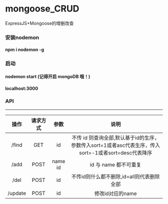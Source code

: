 # mongoose_CRUD
ExpressJS+Mongoose的增删改查
### 安装nodemon 
#### npm i nodemon -g
### 启动
#### nodemon start (记得开启 mongoDB 哦！)
#### localhost:3000
### API
---------------------------------------------------------------------------------------------------------

| 操作          |  请求方式                         | 参数  |   说明   |
|:-------------:|:--------------------------------:|:-----:|:--------------------------------:|
| /find          | GET                              |   id  |不传 id 则查询全部,默认基于id的生序，参数传入sort=1或者asc代表生序，传入sort=-1或者sort=desc代表降序 |
| /add           | POST                             |name  id |id 与 name 都不可重复 |
| /del          | POST                              |  id     |不传id则什么都不删除,id=all则代表删除全部   |
| /update        | POST                              | id   | 修改id对应的name        |
